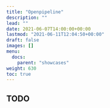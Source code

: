```yaml
---
title: "Openpipeline"
description: ""
lead: ""
date: 2021-06-07T14:00:00+00:00
lastmod: "2021-06-11T12:04:50+00:00"
draft: false
images: []
menu:
  docs:
    parent: "showcases"
weight: 630
toc: true
---
```




## TODO
